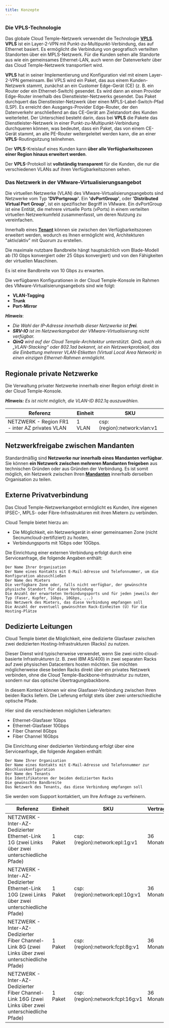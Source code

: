 ```yaml
---
title: Konzepte
---
```


### Die VPLS-Technologie

Das globale Cloud Temple-Netzwerk verwendet die Technologie __[VPLS](https://fr.wikipedia.org/wiki/Virtual_Private_LAN_Service)__.
__VPLS__ ist ein Layer-2-VPN mit Punkt-zu-Multipunkt-Verbindung, das auf Ethernet basiert. Es ermöglicht die Verbindung von geografisch verteilten Standorten über ein MPLS-Netzwerk. Für die Kunden sehen alle Standorte aus wie ein gemeinsames Ethernet-LAN, auch wenn der Datenverkehr über das Cloud Temple-Netzwerk transportiert wird.

__VPLS__ hat in seiner Implementierung und Konfiguration viel mit einem Layer-2-VPN gemeinsam. Bei VPLS wird ein Paket, das aus einem Kunden-Netzwerk stammt, zunächst an ein Customer Edge-Gerät (CE) (z. B. ein Router oder ein Ethernet-Switch) gesendet.
Es wird dann an einen Provider Edge-Router innerhalb des Dienstleister-Netzwerks gesendet.
Das Paket durchquert das Dienstleister-Netzwerk über einen MPLS-Label-Switch-Pfad (LSP).
Es erreicht den Ausgangs-Provider Edge-Router, der den Datenverkehr anschließend an das CE-Gerät am Zielstandort des Kunden weiterleitet.
Der Unterschied besteht darin, dass bei __VPLS__ die Pakete das Dienstleister-Netzwerk in einer Punkt-zu-Multipunkt-Verbindung durchqueren können, was bedeutet, dass ein Paket, das von einem CE-Gerät stammt, an alle PE-Router weitergeleitet werden kann, die an einer __VPLS__-Routingsitzung teilnehmen.

Der __VPLS__-Kreislauf eines Kunden kann __über alle Verfügbarkeitszonen einer Region hinaus erweitert werden__.

Der __VPLS__-Protokoll ist __vollständig transparent__ für die Kunden, die nur die verschiedenen VLANs auf ihren Verfügbarkeitszonen sehen.

### Das Netzwerk in der VMware-Virtualisierungsangebot

Die virtuellen Netzwerke (VLAN) des VMware-Virtualisierungsangebots sind Netzwerke vom Typ __'DVPortgroup'__. Ein __'dvPortGroup'__, oder __'Distributed Virtual Port Group'__, ist ein spezifischer Begriff in VMware. Ein dvPortGroup ist eine Entität, die mehrere virtuelle Ports (vPorts) in einem verteilten virtuellen Netzwerkumfeld zusammenfasst, um deren Nutzung zu vereinfachen.

Innerhalb eines __[Tenant](../../console/iam/concepts.md#tenant)__ können sie zwischen den Verfügbarkeitszonen erweitert werden, wodurch es Ihnen ermöglicht wird, Architekturen "aktiv/aktiv" mit Quorum zu erstellen.

Die maximale nutzbare Bandbreite hängt hauptsächlich vom Blade-Modell ab (10 Gbps konvergiert oder 25 Gbps konvergiert) und von den Fähigkeiten der virtuellen Maschinen.

Es ist eine Bandbreite von 10 Gbps zu erwarten.

Die verfügbaren Konfigurationen in der Cloud Temple-Konsole im Rahmen des VMware-Virtualisierungsangebots sind wie folgt:

- __VLAN-Tagging__
- __Trunk__
- __Port-Mirror__

*__Hinweis__*:

- *Die Wahl der IP-Adresse innerhalb dieser Netzwerke ist __frei__.*
- *__SRV-IO__ ist im Netzwerkangebot der VMware-Virtualisierung nicht verfügbar.*
- *__QinQ__ wird auf der Cloud Temple-Architektur unterstützt. QinQ, auch als „VLAN-Stacking“ oder 802.1ad bekannt, ist ein Netzwerkprotokoll, das die Einbettung mehrerer VLAN-Etiketten (Virtual Local Area Network) in einen einzigen Ethernet-Rahmen ermöglicht.*

## Regionale private Netzwerke

Die Verwaltung privater Netzwerke innerhalb einer Region erfolgt direkt in der Cloud Temple-Konsole.

__*Hinweis:*__ *Es ist nicht möglich, die VLAN-ID 802.1q auszuwählen.*

| Referenz                                 | Einheit  | SKU                          |
|-------------------------------------------|--------|------------------------------|
| NETZWERK - Region FR1 - inter AZ privates VLAN | 1 VLAN | csp:(region):network:vlan:v1 |

## Netzwerkfreigabe zwischen Mandanten

Standardmäßig sind __Netzwerke nur innerhalb eines Mandanten verfügbar__. Sie können __ein Netzwerk zwischen mehreren Mandanten freigeben__ aus technischen Gründen oder aus Gründen der Verbindung.
Es ist somit möglich, ein Netzwerk zwischen Ihren __[Mandanten](../../console/iam/concepts.md#tenant)__ innerhalb derselben Organisation zu teilen.

## Externe Privatverbindung

Das Cloud Temple-Netzwerkangebot ermöglicht es Kunden, ihre eigenen IPSEC-, MPLS- oder Fibre-Infrastrukturen mit ihren Mietern zu verbinden.

Cloud Temple bietet hierzu an:

- Die Möglichkeit, ein Netzwerkgerät in einer gemeinsamen Zone (nicht Secnumcloud-zertifiziert) zu hosten,
- Verbindungsports mit 1Gbps oder 10Gbps.

Die Einrichtung einer externen Verbindung erfolgt durch eine Serviceanfrage, die folgende Angaben enthält:

    Der Name Ihrer Organisation
    Der Name eines Kontakts mit E-Mail-Adresse und Telefonnummer, um die Konfiguration abzuschließen
    Der Name des Mieters
    Die verfügbare Zone oder, falls nicht verfügbar, der gewünschte physische Standort für diese Verbindung
    Die Anzahl der erwarteten Verbindungsports und für jeden jeweils der Typ (Faser, Kupfer, 1Gbps, 10Gbps, ...)
    Das Netzwerk des Mieters, das diese Verbindung empfangen soll
    Die Anzahl der eventuell gewünschten Rack-Einheiten (U) für die Hosting-Plätze

## Dedizierte Leitungen

Cloud Temple bietet die Möglichkeit, eine dedizierte Glasfaser zwischen zwei dedizierten Hosting-Infrastrukturen (Racks) zu nutzen.

Dieser Dienst wird typischerweise verwendet, wenn Sie zwei nicht-cloud-basierte Infrastrukturen (z. B. zwei IBM AS/400) in zwei separaten Racks auf zwei physischen Datacenters hosten möchten. Sie möchten möglicherweise diese beiden Racks direkt über ein privates Netzwerk verbinden, ohne die Cloud Temple-Backbone-Infrastruktur zu nutzen, sondern nur das optische Übertragungsbackbone.

In diesem Kontext können wir eine Glasfaser-Verbindung zwischen Ihren beiden Racks liefern. Die Lieferung erfolgt stets über zwei unterschiedliche optische Pfade.

Hier sind die verschiedenen möglichen Lieferarten:

- Ethernet-Glasfaser 1Gbps
- Ethernet-Glasfaser 10Gbps
- Fiber Channel 8Gbps
- Fiber Channel 16Gbps

Die Einrichtung einer dedizierten Verbindung erfolgt über eine Serviceanfrage, die folgende Angaben enthält:

    Der Name Ihrer Organisation
    Der Name eines Kontakts mit E-Mail-Adresse und Telefonnummer zur Abschlusskonfiguration
    Der Name des Tenants
    Die Identifikatoren der beiden dedizierten Racks
    Die gewünschte Bandbreite
    Das Netzwerk des Tenants, das diese Verbindung empfangen soll

Sie werden vom Support kontaktiert, um Ihre Anfrage zu verfeinern.

| Referenz                                                                                | Einheit     | SKU                              | Vertrag |
|------------------------------------------------------------------------------------------|-------------|----------------------------------|---------|
| NETZWERK - Inter-AZ-Dedizierter Ethernet-Link 1G (zwei Links über zwei unterschiedliche Pfade)       | 1 Paket | csp:(region):network:epl:1g:v1   | 36 Monate    |
| NETZWERK - Inter-AZ-Dedizierter Ethernet-Link 10G (zwei Links über zwei unterschiedliche Pfade)      | 1 Paket | csp:(region):network:epl:10g:v1  | 36 Monate    |
| NETZWERK - Inter-AZ-Dedizierter Fiber Channel-Link 8G (zwei Links über zwei unterschiedliche Pfade)  | 1 Paket | csp:(region):network:fcpl:8g:v1  | 36 Monate    |
| NETZWERK - Inter-AZ-Dedizierter Fiber Channel-Link 16G (zwei Links über zwei unterschiedliche Pfade) | 1 Paket | csp:(region):network:fcpl:16g:v1 | 36 Monate    |